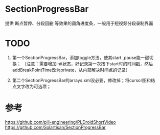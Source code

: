 # SectionProgressBar
提供 断点暂停、分段回删 等效果的圆角进度条，一般用于短视频分段录制界面

# TODO
1. 第一个SectionProgressBar，添加toggle方法，使其start ,pause能一键切换；
（注意：需要增加init状态，好记录第一次按下start时的时间戳，然后addBreakPointTime改为private，从内部解决时间点的记录）

2. 第二个SectionProgressBar的arrays.xml没必要，修改掉；将cursor图和结点文字改为可选项；

# 参考
https://github.com/pili-engineering/PLDroidShortVideo
https://github.com/Solartisan/SectionProgressBar

